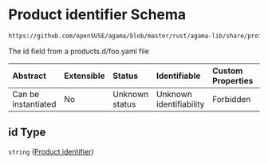 # Product identifier Schema

```txt
https://github.com/openSUSE/agama/blob/master/rust/agama-lib/share/profile.schema.json#/properties/product/properties/id
```

The id field from a products.d/foo.yaml file

| Abstract            | Extensible | Status         | Identifiable            | Custom Properties | Additional Properties | Access Restrictions | Defined In                                                          |
| :------------------ | :--------- | :------------- | :---------------------- | :---------------- | :-------------------- | :------------------ | :------------------------------------------------------------------ |
| Can be instantiated | No         | Unknown status | Unknown identifiability | Forbidden         | Allowed               | none                | [profile.schema.json\*](profile.schema.json "open original schema") |

## id Type

`string` ([Product identifier](profile-properties-product-to-install-properties-product-identifier.md))
